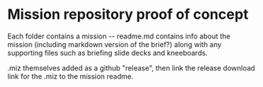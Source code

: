 # Mission repository proof of concept

Each folder contains a mission -- readme.md contains info about the mission (including markdown version of the brief?) along with any supporting files such as briefing slide decks and kneeboards.

.miz themselves added as a github "release", then link the release download link for the .miz to the mission readme.
